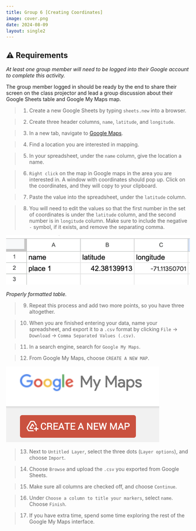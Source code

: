 ```yaml
---
title: Group 6 [Creating Coordinates]
image: cover.png
date: 2024-08-09
layout: single2
---
```




<div class="alert-warning">
<h2>⚠️ Requirements</h2>
<p><em>At least one group member will need to be logged into their Google account to complete this activity.</em></p>
  <p>The group member logged in should be ready by the end to share their screen on the class projector and lead a group discussion about their Google Sheets table and Google My Maps map. </p>
</div>



> 1. Create a new Google Sheets by typing `sheets.new` into a browser. 

> 2. Create three header columns, `name`, `latitude`, and `longitude`. 

> 3. In a new tab, navigate to [Google Maps](https://www.google.com/maps/).

> 4. Find a location you are interested in mapping.

> 5. In your spreadsheet, under the `name` column, give the location a name. 

> 6. `Right click` on the map in Google maps in the area you are interested in. A window with coordinates should pop up. Click on the coordinates, and they will copy to your clipboard. 

> 7. Paste the value into the spreadsheet, under the `latitude` column.

> 8. You will need to edit the values so that the first number in the set of coordinates is under the `latitude` column, and the second number is in `longitude` column. Make sure to include the negative `-` symbol, if it exists, and remove the separating comma. 

<img src="table.png" style="width:100%; max-height:70em;" alt="table">

*Properly formatted table.*

> 9. Repeat this process and add two more points, so you have three altogether.

> 10. When you are finished entering your data, name your spreadsheet, and export it to a `.csv` format by clicking `File` → `Download` → `Comma Separated Values (.csv)`.

> 11. In a search engine, search for `Google My Maps`. 

> 12. From Google My Maps, choose `CREATE A NEW MAP`.

![Create new map button on Google My Maps](new.png)

> 13. Next to `Untitled Layer`, select the three dots (`Layer options`), and choose `Import`. 

> 14. Choose `Browse` and upload the `.csv` you exported from Google Sheets. 

> 15. Make sure all columns are checked off, and choose `Continue`. 

> 16. Under `Choose a column to title your markers`, select `name`. Choose `Finish`. 

> 17. If you have extra time, spend some time exploring the rest of the Google My Maps interface.

